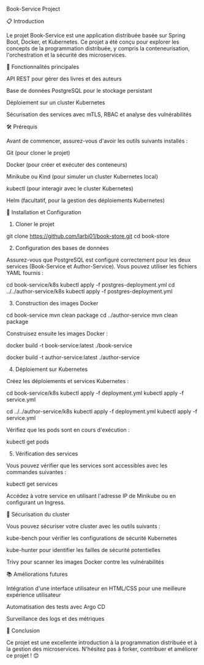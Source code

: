 Book-Service Project

📋 Introduction

Le projet Book-Service est une application distribuée basée sur Spring Boot, Docker, et Kubernetes. Ce projet a été conçu pour explorer les concepts de la programmation distribuée, y compris la conteneurisation, l'orchestration et la sécurité des microservices.

🚀 Fonctionnalités principales

API REST pour gérer des livres et des auteurs

Base de données PostgreSQL pour le stockage persistant

Déploiement sur un cluster Kubernetes

Sécurisation des services avec mTLS, RBAC et analyse des vulnérabilités

🛠️ Prérequis

Avant de commencer, assurez-vous d'avoir les outils suivants installés :

Git (pour cloner le projet)

Docker (pour créer et exécuter des conteneurs)

Minikube ou Kind (pour simuler un cluster Kubernetes local)

kubectl (pour interagir avec le cluster Kubernetes)

Helm (facultatif, pour la gestion des déploiements Kubernetes)

📂 Installation et Configuration

1. Cloner le projet

git clone https://github.com/larbi01/book-store.git
cd book-store

2. Configuration des bases de données

Assurez-vous que PostgreSQL est configuré correctement pour les deux services (Book-Service et Author-Service). Vous pouvez utiliser les fichiers YAML fournis :

cd book-service/k8s
kubectl apply -f postgres-deployment.yml
cd ../../author-service/k8s
kubectl apply -f postgres-deployment.yml

3. Construction des images Docker

cd book-service
mvn clean package
cd ../author-service
mvn clean package

Construisez ensuite les images Docker :

docker build -t book-service:latest ./book-service

docker build -t author-service:latest ./author-service

4. Déploiement sur Kubernetes

Créez les déploiements et services Kubernetes :

cd book-service/k8s
kubectl apply -f deployment.yml
kubectl apply -f service.yml

cd ../../author-service/k8s
kubectl apply -f deployment.yml
kubectl apply -f service.yml

Vérifiez que les pods sont en cours d'exécution :

kubectl get pods

5. Vérification des services

Vous pouvez vérifier que les services sont accessibles avec les commandes suivantes :

kubectl get services

Accédez à votre service en utilisant l'adresse IP de Minikube ou en configurant un Ingress.

🔐 Sécurisation du cluster

Vous pouvez sécuriser votre cluster avec les outils suivants :

kube-bench  pour vérifier les configurations de sécurité Kubernetes

kube-hunter pour identifier les failles de sécurité potentielles

Trivy pour scanner les images Docker contre les vulnérabilités

📚 Améliorations futures

Intégration d'une interface utilisateur en HTML/CSS pour une meilleure expérience utilisateur

Automatisation des tests avec Argo CD

Surveillance des logs et des métriques

📝 Conclusion

Ce projet est une excellente introduction à la programmation distribuée et à la gestion des microservices. N'hésitez pas à forker, contribuer et améliorer ce projet ! 😊
